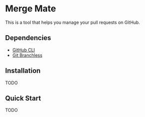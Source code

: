 # Merge Mate

This is a tool that helps you manage your pull requests on GitHub.

## Dependencies

- [GitHub CLI](https://github.com/cli/cli)
- [Git Branchless](https://github.com/arxanas/git-branchless)


## Installation

TODO

## Quick Start

TODO
